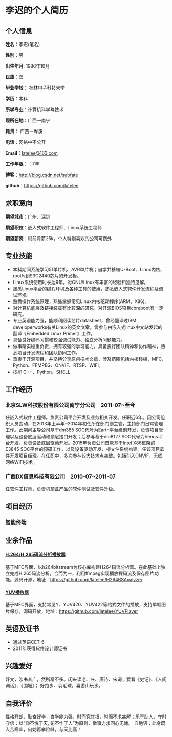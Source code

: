 # 李迟的个人简历

## 个人信息

**姓名**：李迟(笔名)　　　　　　　　　　

**性别**：男

**出生年月**: 1986年10月　　　　

**民族**：汉

**毕业学校**： 桂林电子科技大学　

**学历**：本科

**所学专业**：计算机科学与技术

**现所在地**：广西—南宁　　　　　　

**籍贯**： 广西－岑溪

**电话**：网络中不公开　　　　　　　

**Email**：latelee@163.com

**工作年限**：：7年

**博客**：http://blog.csdn.net/subfate

**github**：https://github.com/latelee

## 求职意向

**期望城市**：广州、深圳

**期望职位**：嵌入式软件工程师、Linux系统工程师

**期望薪资**：税前月薪25k，个人特别喜欢的公司可例外

## 专业技能
* 本科期间系统学习51单片机、AVR单片机；自学并移植U-Boot、Linux内核、rootfs到S3C2440芯片的开发板。
* Linux系统使用时长达9年。对GNU/Linux有丰富的经验和独特见解。
* 熟悉Linux平台的编程环境及各种工具的使用，熟悉嵌入式软件开发流程及调试环境。
* 熟悉操作系统原理，熟练掌握常见Linux内核驱动程序(ARM、X86)。
* 对计算机底层及链接装载有比较深的研究。对开源BIOS项目coreboot有一定研究。
* 专业英语能力强，能顺利阅读芯片datasheet，曾经翻译过IBM developerworks有关Linux的英文文章。曾参与由嵌入式linux中文站发起的翻译《Embedded Linux Primer》工作。
* 具备良好编码习惯和较强调试能力、独立分析问题能力。
* 做事踏实稳重负责，拥有较强的学习能力，具备良好团队精神和协作精神，熟悉项目开发流程和团队协同工作。
* 热衷于开源项目，并坚持分享原创技术文章，涉及范围包括内核移植、MFC、Python、FFMPEG、ONVIF、RTSP、WIFI。
* 技能 C++、Python、SHELL

## 工作经历
### 北京SLW科技股份有限公司南宁分公司　2011-07~至今
任嵌入式软件工程师。负责公司平台开发及业务相关开发。任职近6年。因公司组织人员变动，在2013年上半年~2014年初任所在部门副主管，主持部门日常管理工作。此期间主导公司基于dm385 SOC代号为Earth平台级别开发，负责项目管理以及设备底层驱动和顶层接口开发；后参与基于dm8127 SOC代号为Venus平台开发，负责设备底层驱动开发。2015年负责公司首款基于Intel X86框架的E3845 SOC平台的预研工作，以及设备驱动开发、根文件系统构建。任该项目软件开发项目经理。在任职中，多次参与较大技术点突破。包括引入ONVIF、无线网络WIFI技术。

### 广西DX信息科技有限公司　2010-07~2011-07
任软件工程师，负责机顶盒产品的软件测试及软件升级。

## 项目经历

### 智能终端

### 

## 业余作品
#### [H.264/H.265码流分析播放器](https://github.com/latelee/H264BSAnalyzer)
基于MFC界面，以h264bitstream为核心库构建H264码流分析器。在此基础上独立完成H.265码流分析，合而为一，利用ffmpeg实现播放裸码流及保存图片功能。源码开源，地址：https://github.com/latelee/H264BSAnalyzer

#### [YUV播放器](https://github.com/latelee/YUVPlayer)
基于MFC界面，支持常见Y、YUV420、YUV422等格式文件的播放，支持单帧图片保存。源码开放，地址：https://github.com/latelee/YUVPlayer

## 英语及证书
* 通过英语CET-6
* 2011年获得软件设计师证书

## 兴趣爱好
好文，涉书甚广，然所精不多。闲来读老、庄、唐诗、宋词；爱看《史记》、《人间词话》、《围城》；
好跑步、羽毛球，喜游山玩水。

## 自我评价
性格开朗，勤奋好学，自学能力强，时而究其根，时而不求甚解；乐于助人，守时守信；以“仰不愧于天, 俯不怍于人”为原则，做事力求问心无愧。
自勉语：此身既入苦寒山，何妨再攀险峰，与天比高！
